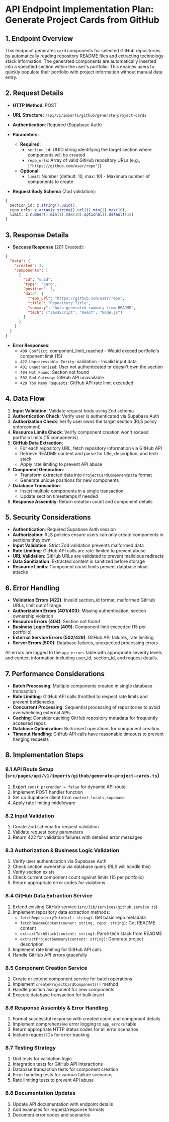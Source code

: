 # API Endpoint Implementation Plan: Generate Project Cards from GitHub

## 1. Endpoint Overview
This endpoint generates `card` components for selected GitHub repositories by automatically reading repository README files and extracting technology stack information. The generated components are automatically inserted into a specified section within the user's portfolio. This enables users to quickly populate their portfolio with project information without manual data entry.

## 2. Request Details
- **HTTP Method**: POST
- **URL Structure**: `/api/v1/imports/github/generate-project-cards`
- **Authentication**: Required (Supabase Auth)
- **Parameters**:
  - **Required**:
    - `section_id`: UUID string identifying the target section where components will be created
    - `repo_urls`: Array of valid GitHub repository URLs (e.g., `["https://github.com/user/repo"]`)
  - **Optional**:
    - `limit`: Number (default: 10, max: 10) - Maximum number of components to create

- **Request Body Schema** (Zod validation):
```typescript
{
  section_id: z.string().uuid(),
  repo_urls: z.array(z.string().url()).min(1).max(10),
  limit: z.number().min(1).max(10).optional().default(10)
}
```

## 3. Response Details
- **Success Response** (201 Created):
```json
{
  "data": {
    "created": 3,
    "components": [
      {
        "id": "uuid",
        "type": "card",
        "position": 1,
        "data": {
          "repo_url": "https://github.com/user/repo",
          "title": "Repository Title",
          "summary": "Auto-generated summary from README",
          "tech": ["JavaScript", "React", "Node.js"]
        }
      }
    ]
  }
}
```

- **Error Responses**:
  - `409 Conflict`: component_limit_reached - Would exceed portfolio's component limit (15)
  - `422 Unprocessable Entity`: validation - Invalid input data
  - `401 Unauthorized`: User not authenticated or doesn't own the section
  - `404 Not Found`: Section not found
  - `502 Bad Gateway`: GitHub API unavailable
  - `429 Too Many Requests`: GitHub API rate limit exceeded

## 4. Data Flow
1. **Input Validation**: Validate request body using Zod schema
2. **Authentication Check**: Verify user is authenticated via Supabase Auth
3. **Authorization Check**: Verify user owns the target section (RLS policy enforcement)
4. **Resource Limits Check**: Verify component creation won't exceed portfolio limits (15 components)
5. **GitHub Data Extraction**:
   - For each repository URL, fetch repository information via GitHub API
   - Retrieve README content and parse for title, description, and tech stack
   - Apply rate limiting to prevent API abuse
6. **Component Generation**:
   - Transform extracted data into `ProjectCardComponentData` format
   - Generate unique positions for new components
7. **Database Transaction**:
   - Insert multiple components in a single transaction
   - Update section timestamps if needed
8. **Response Assembly**: Return creation count and component details

## 5. Security Considerations
- **Authentication**: Required Supabase Auth session
- **Authorization**: RLS policies ensure users can only create components in sections they own
- **Input Validation**: Strict Zod validation prevents malformed data
- **Rate Limiting**: GitHub API calls are rate-limited to prevent abuse
- **URL Validation**: GitHub URLs are validated to prevent malicious redirects
- **Data Sanitization**: Extracted content is sanitized before storage
- **Resource Limits**: Component count limits prevent database bloat attacks

## 6. Error Handling
- **Validation Errors (422)**: Invalid section_id format, malformed GitHub URLs, limit out of range
- **Authorization Errors (401/403)**: Missing authentication, section ownership violation
- **Resource Errors (404)**: Section not found
- **Business Logic Errors (409)**: Component limit exceeded (15 per portfolio)
- **External Service Errors (502/429)**: GitHub API failures, rate limiting
- **Server Errors (500)**: Database failures, unexpected processing errors

All errors are logged to the `app_errors` table with appropriate severity levels and context information including user_id, section_id, and request details.

## 7. Performance Considerations
- **Batch Processing**: Multiple components created in single database transaction
- **Rate Limiting**: GitHub API calls throttled to respect rate limits and prevent bottlenecks
- **Concurrent Processing**: Sequential processing of repositories to avoid overwhelming external APIs
- **Caching**: Consider caching GitHub repository metadata for frequently accessed repos
- **Database Optimization**: Bulk insert operations for component creation
- **Timeout Handling**: GitHub API calls have reasonable timeouts to prevent hanging requests

## 8. Implementation Steps

### 8.1 API Route Setup (`src/pages/api/v1/imports/github/generate-project-cards.ts`)
1. Export `const prerender = false` for dynamic API route
2. Implement POST handler function
3. Set up Supabase client from `context.locals.supabase`
4. Apply rate limiting middleware

### 8.2 Input Validation
1. Create Zod schema for request validation
2. Validate request body parameters
3. Return 422 for validation failures with detailed error messages

### 8.3 Authorization & Business Logic Validation
1. Verify user authentication via Supabase Auth
2. Check section ownership via database query (RLS will handle this)
3. Verify section exists
4. Check current component count against limits (15 per portfolio)
5. Return appropriate error codes for violations

### 8.4 GitHub Data Extraction Service
1. Extend existing GitHub service (`src/lib/services/github.service.ts`)
2. Implement repository data extraction methods:
   - `fetchRepositoryInfo(url: string)`: Get basic repo metadata
   - `fetchReadmeContent(owner: string, repo: string)`: Get README content
   - `extractTechStack(content: string)`: Parse tech stack from README
   - `extractProjectSummary(content: string)`: Generate project description
3. Implement rate limiting for GitHub API calls
4. Handle GitHub API errors gracefully

### 8.5 Component Creation Service
1. Create or extend component service for batch operations
2. Implement `createProjectCardComponents()` method
3. Handle position assignment for new components
4. Execute database transaction for bulk insert

### 8.6 Response Assembly & Error Handling
1. Format successful response with created count and component details
2. Implement comprehensive error logging to `app_errors` table
3. Return appropriate HTTP status codes for all error scenarios
4. Include request IDs for error tracking

### 8.7 Testing Strategy
1. Unit tests for validation logic
2. Integration tests for GitHub API interactions
3. Database transaction tests for component creation
4. Error handling tests for various failure scenarios
5. Rate limiting tests to prevent API abuse

### 8.8 Documentation Updates
1. Update API documentation with endpoint details
2. Add examples for request/response formats
3. Document error codes and scenarios
